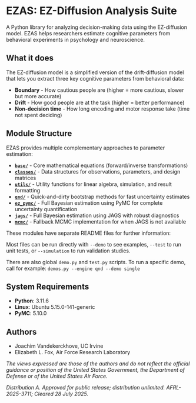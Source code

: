# EZAS: EZ-Diffusion Analysis Suite

A Python library for analyzing decision-making data using the EZ-diffusion model. EZAS helps researchers estimate cognitive parameters from behavioral experiments in psychology and neuroscience.

## What it does

The EZ-diffusion model is a simplified version of the drift-diffusion model that lets you extract three key cognitive parameters from behavioral data:

- **Boundary** - How cautious people are (higher = more cautious, slower but more accurate)
- **Drift** - How good people are at the task (higher = better performance) 
- **Non-decision time** - How long encoding and motor response take (time not spent deciding)

## Module Structure

EZAS provides multiple complementary approaches to parameter estimation:

- **[`base/`](./base/README.md)** - Core mathematical equations (forward/inverse transformations)
- **[`classes/`](./classes/README.md)** - Data structures for observations, parameters, and design matrices
- **[`utils/`](./utils/README.md)** - Utility functions for linear algebra, simulation, and result formatting
- **[`qnd/`](./qnd/README.md)** - Quick-and-dirty bootstrap methods for fast uncertainty estimates
- **[`ez_pymc/`](./ez_pymc/README.md)** - Full Bayesian estimation using PyMC for complete uncertainty quantification
- **[`jags/`](./jags/README.md)** - Full Bayesian estimation using JAGS with robust diagnostics
- **[`mcmc/`](./mcmc/README.md)** - Fallback MCMC implementation for when JAGS is not available

These modules have separate README files for further information:

Most files can be run directly with `--demo` to see examples, `--test` to run unit tests, or `--simulation` to run validation studies.

There are also global `demo.py` and `test.py` scripts.  To run a specific demo, call for example:
`demos.py --engine qnd --demo single`

## System Requirements

- **Python**: 3.11.6
- **Linux**: Ubuntu 5.15.0-141-generic
- **PyMC**: 5.10.0

## Authors

- Joachim Vandekerckhove, UC Irvine
- Elizabeth L. Fox, Air Force Research Laboratory

_The views expressed are those of the authors and do not reflect the official guidance or position of the United States Government, the Department of Defense or of the United States Air Force._

_Distribution A. Approved for public release; distribution unlimited. AFRL-2025-3711; Cleared 28 July 2025._
